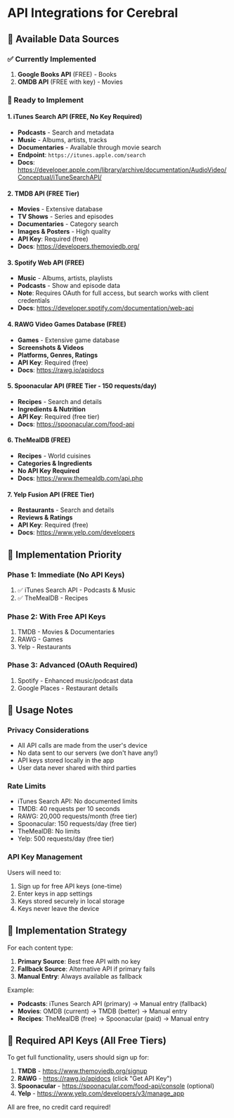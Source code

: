 # API Integrations for Cerebral

## 📡 Available Data Sources

### ✅ Currently Implemented
1. **Google Books API** (FREE) - Books
2. **OMDB API** (FREE with key) - Movies

### 🚀 Ready to Implement

#### 1. **iTunes Search API** (FREE, No Key Required)
- **Podcasts** - Search and metadata
- **Music** - Albums, artists, tracks
- **Documentaries** - Available through movie search
- **Endpoint**: `https://itunes.apple.com/search`
- **Docs**: https://developer.apple.com/library/archive/documentation/AudioVideo/Conceptual/iTuneSearchAPI/

#### 2. **TMDB API** (FREE Tier)
- **Movies** - Extensive database
- **TV Shows** - Series and episodes
- **Documentaries** - Category search
- **Images & Posters** - High quality
- **API Key**: Required (free)
- **Docs**: https://developers.themoviedb.org/

#### 3. **Spotify Web API** (FREE)
- **Music** - Albums, artists, playlists
- **Podcasts** - Show and episode data
- **Note**: Requires OAuth for full access, but search works with client credentials
- **Docs**: https://developer.spotify.com/documentation/web-api

#### 4. **RAWG Video Games Database** (FREE)
- **Games** - Extensive game database
- **Screenshots & Videos**
- **Platforms, Genres, Ratings**
- **API Key**: Required (free)
- **Docs**: https://rawg.io/apidocs

#### 5. **Spoonacular API** (FREE Tier - 150 requests/day)
- **Recipes** - Search and details
- **Ingredients & Nutrition**
- **API Key**: Required (free tier)
- **Docs**: https://spoonacular.com/food-api

#### 6. **TheMealDB** (FREE)
- **Recipes** - World cuisines
- **Categories & Ingredients**
- **No API Key Required**
- **Docs**: https://www.themealdb.com/api.php

#### 7. **Yelp Fusion API** (FREE Tier)
- **Restaurants** - Search and details
- **Reviews & Ratings**
- **API Key**: Required (free)
- **Docs**: https://www.yelp.com/developers

## 🔧 Implementation Priority

### Phase 1: Immediate (No API Keys)
1. ✅ iTunes Search API - Podcasts & Music
2. ✅ TheMealDB - Recipes

### Phase 2: With Free API Keys
1. TMDB - Movies & Documentaries
2. RAWG - Games
3. Yelp - Restaurants

### Phase 3: Advanced (OAuth Required)
1. Spotify - Enhanced music/podcast data
2. Google Places - Restaurant details

## 📝 Usage Notes

### Privacy Considerations
- All API calls are made from the user's device
- No data sent to our servers (we don't have any!)
- API keys stored locally in the app
- User data never shared with third parties

### Rate Limits
- iTunes Search API: No documented limits
- TMDB: 40 requests per 10 seconds
- RAWG: 20,000 requests/month (free tier)
- Spoonacular: 150 requests/day (free tier)
- TheMealDB: No limits
- Yelp: 500 requests/day (free tier)

### API Key Management
Users will need to:
1. Sign up for free API keys (one-time)
2. Enter keys in app settings
3. Keys stored securely in local storage
4. Keys never leave the device

## 🎯 Implementation Strategy

For each content type:
1. **Primary Source**: Best free API with no key
2. **Fallback Source**: Alternative API if primary fails
3. **Manual Entry**: Always available as fallback

Example:
- **Podcasts**: iTunes Search API (primary) → Manual entry (fallback)
- **Movies**: OMDB (current) → TMDB (better) → Manual entry
- **Recipes**: TheMealDB (free) → Spoonacular (paid) → Manual entry

## 🔐 Required API Keys (All Free Tiers)

To get full functionality, users should sign up for:
1. **TMDB** - https://www.themoviedb.org/signup
2. **RAWG** - https://rawg.io/apidocs (click "Get API Key")
3. **Spoonacular** - https://spoonacular.com/food-api/console (optional)
4. **Yelp** - https://www.yelp.com/developers/v3/manage_app

All are free, no credit card required!

